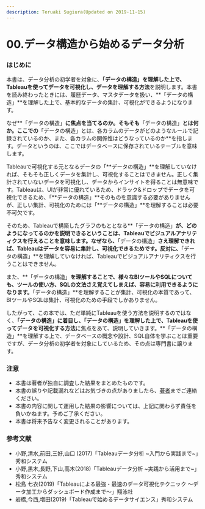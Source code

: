 ```yaml
---
description: Teruaki Sugiura(Updated on 2019-11-15)
---
```


# 00.データ構造から始めるデータ分析

### はじめに

本書は、データ分析の初学者を対象に、**「データの構造」を理解した上で、Tableauを使ってデータを可視化し、データを理解する方法**を説明します。本書を読み終わったときには、履歴データ、マスタデータを扱い、**「データの構造」**を理解した上で、基本的なデータの集計、可視化ができるようになります。

なぜ**「データの構造」**に焦点を当てるのか。そもそも**「データの構造」**とは何か。ここでの**「データの構造」とは、各カラムのデータがどのようなルールで記録されているのか、また、各カラムの関係性はどうなっているのか**を指します。データというのは、ここではデータベースに保存されているテーブルを意味します。

Tableauで可視化する元となるデータの「**データの構造」**を理解していなければ、そもそも正しくデータを集計し、可視化することはできません。正しく集計されていないデータを可視化し、データからインサイトを得ることは無意味です。Tableauは、UIが非常に優れているため、ドラック&ドロップでデータを可視化できるため、「**データの構造」**そのものを意識する必要がありませんが、正しい集計、可視化のためには「**データの構造」**を理解することは必要不可欠です。

そのため、Tableauで構築したグラフのもととなる**「データの構造」**が、どのようになってるのかを説明できるということは、Tableauでビジュアルアナリティクスを行えることを意味します。なぜなら、**「データの構造」**さえ理解できれば、Tableauはデータを容易に集計し、可視化できるためです。反対に、**「データの構造」**を理解していなければ、Tableauでビジュアルアナリティクスを行うことはできません。

また、**「データの構造」**を理解することで、様々なBIツールやSQLについても、ツールの使い方、SQLの文法さえ覚えてしまえば、容易に利用できるようになります。**「データの構造」**を理解することが集計、可視化の本質であって、BIツールやSQLは集計、可視化のための手段でしかありません。

したがって、この本では、ただ単純にTableauを使う方法を説明するのではなく、**「データの構造」に着目し、「データの構造」を理解した上で、Tableauを使ってデータを可視化する方法**に焦点をあて、説明していきます。**「データの構造」**を理解する上で、データベースの概念や設計、SQL自体を学ぶことは重要ですが、データ分析の初学者を対象にしているため、その点は専門書に譲ります。

### 注意

* 本書は著者が独自に調査した結果をまとめたものです。
* 本書の誤りや記載漏れなどはお気づきの点がありましたら、[著者](https://github.com/urasugi)までご連絡ください。
* 本書の内容に関して運用した結果の影響については、上記に関わらず責任を負いかねます。予めご了承ください。
* 本書は将来予告なく変更されることがあります。

### 参考文献

* 小野,清水,前田,三好,山口 \(2017\)「Tableauデータ分析 ~入門から実践まで~」秀和システム
* 小野,黒木,長野,下山,高木\(2018\)「Tableauデータ分析 ~実践から活用まで~」秀和システム
* 松島 七衣\(2019\)「Tableauによる最強・最速のデータ可視化テクニック ～データ加工からダッシュボード作成まで～」翔泳社
* 岩橋,今西,増田\(2019\)「Tableauで始めるデータサイエンス」秀和システム

